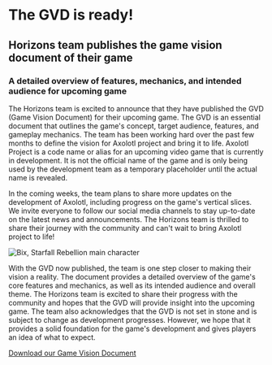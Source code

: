 # The GVD is ready!

## Horizons team publishes the game vision document of their game

### A detailed overview of features, mechanics, and intended audience for upcoming game

The Horizons team is excited to announce that they have published the GVD (Game Vision Document) for their upcoming game.
The GVD is an essential document that outlines the game's concept, target audience, features, and gameplay mechanics.
The team has been working hard over the past few months to define the vision for Axolotl project and bring it to life.
Axolotl Project is a code name or alias for an upcoming video game that is currently in development.
It is not the official name of the game and is only being used by the development team as a temporary placeholder
until the actual name is revealed.

In the coming weeks, the team plans to share more updates on the development of Axolotl, including progress on the game's
vertical slices. We invite everyone to follow our social media channels to stay up-to-date on the latest news and announcements.
The Horizons team is thrilled to share their journey with the community and can't wait to bring Axolotl project to life!

![Bix, Starfall Rebellion main character](https://horizons-games.vercel.app/blog/bix.png)

With the GVD now published, the team is one step closer to making their vision a reality. The document provides a detailed overview
of the game's core features and mechanics, as well as its intended audience and overall theme.
The Horizons team is excited to share their progress with the community and hopes that the GVD will provide insight into the upcoming game.
The team also acknowledges that the GVD is not set in stone and is subject to change as development progresses.
However, we hope that it provides a solid foundation for the game's development and gives players an idea of what to expect.

[Download our Game Vision Document](https://horizons-games.vercel.app/documents/GVD.pdf)
